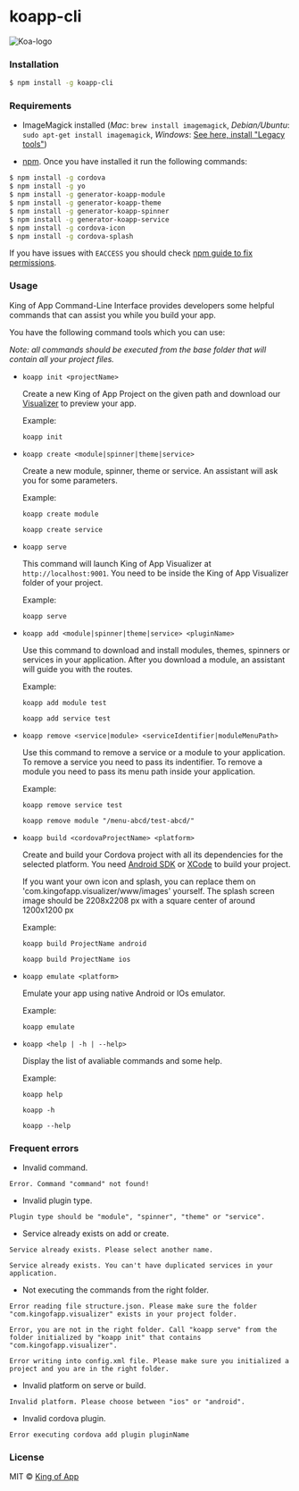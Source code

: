 # koapp-cli

![Koa-logo](https://s3-eu-west-1.amazonaws.com/images.kingofapp.com/logo/logo%2Bking%403x.png)

### Installation

```bash
$ npm install -g koapp-cli
```
### Requirements
- ImageMagick installed (*Mac*: `brew install imagemagick`, *Debian/Ubuntu*: `sudo apt-get install imagemagick`, *Windows*: [See here, install "Legacy tools"](http://www.imagemagick.org/script/binary-releases.php#windows))

- [npm](https://www.npmjs.com/). Once you have installed it run the following commands:
```bash
$ npm install -g cordova
$ npm install -g yo
$ npm install -g generator-koapp-module
$ npm install -g generator-koapp-theme
$ npm install -g generator-koapp-spinner
$ npm install -g generator-koapp-service
$ npm install -g cordova-icon
$ npm install -g cordova-splash
```

If you have issues with ``EACCESS`` you should check [npm guide to fix permissions](https://docs.npmjs.com/getting-started/fixing-npm-permissions).


### Usage

King of App Command-Line Interface provides developers some helpful commands that can assist you while you build your app.

You have the following command tools which you can use:

*Note: all commands should be executed from the base folder that will contain all your project files.*

* ``koapp init <projectName>``

  Create a new King of App Project on the given path and download our [Visualizer]('http://docs.kingofapp.com/visualizer') to preview your app.

  Example:
  ~~~
  koapp init
  ~~~

* ``koapp create <module|spinner|theme|service>``

  Create a new module, spinner, theme or service. An assistant will ask you for some parameters.

  Example:
  ~~~
  koapp create module
  
  koapp create service
  ~~~

* ``koapp serve``

  This command will launch King of App Visualizer at ```http://localhost:9001```. You need to be inside the King of App Visualizer folder of your project.

  Example:
  ~~~
  koapp serve
  ~~~

* ``koapp add <module|spinner|theme|service> <pluginName>``

  Use this command to download and install modules, themes, spinners or services in your application. After you download a module, an assistant will guide you with the routes.

  Example:
  ~~~
  koapp add module test

  koapp add service test
  ~~~

* ``koapp remove <service|module> <serviceIdentifier|moduleMenuPath>``

  Use this command to remove a service or a module to your application. To remove a service you need to pass its indentifier. To remove a module you need to pass its menu path inside your application.

  Example:
  ~~~
  koapp remove service test

  koapp remove module "/menu-abcd/test-abcd/"
  ~~~

* ``koapp build <cordovaProjectName> <platform>``

  Create and build your Cordova project with all its dependencies for the selected platform. You need [Android SDK](https://developer.android.com/studio/index.html?hl=es-419) or [XCode](https://developer.apple.com/xcode/) to build your project.

  If you want your own icon and splash, you can replace them on 'com.kingofapp.visualizer/www/images' yourself. The splash screen image should be 2208x2208 px with a square center of around 1200x1200 px

  Example:
  ~~~
  koapp build ProjectName android

  koapp build ProjectName ios
  ~~~

* ``koapp emulate <platform>``

  Emulate your app using native Android or IOs emulator.

  Example:
  ~~~
  koapp emulate
  ~~~

* ``koapp <help | -h | --help>``

  Display the list of avaliable commands and some help.

  Example:
  ~~~
  koapp help

  koapp -h

  koapp --help
  ~~~

### Frequent errors

  - Invalid command.
  ~~~
  Error. Command "command" not found!
  ~~~

  - Invalid plugin type.
  ~~~
  Plugin type should be "module", "spinner", "theme" or "service".
  ~~~

  - Service already exists on add or create.
  ~~~
  Service already exists. Please select another name.

  Service already exists. You can't have duplicated services in your application.
  ~~~

  - Not executing the commands from the right folder.
  ~~~
  Error reading file structure.json. Please make sure the folder "com.kingofapp.visualizer" exists in your project folder.

  Error, you are not in the right folder. Call "koapp serve" from the folder initialized by "koapp init" that contains "com.kingofapp.visualizer".

  Error writing into config.xml file. Please make sure you initialized a project and you are in the right folder.
  ~~~
  
  - Invalid platform on serve or build.
  ~~~
  Invalid platform. Please choose between "ios" or "android".
  ~~~

  - Invalid cordova plugin.
  ~~~
  Error executing cordova add plugin pluginName
  ~~~

### License
MIT © [King of App](https://github.com/KingofApp)

